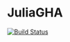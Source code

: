 # JuliaGHA

[![Build Status](https://github.com/adamslc/JuliaGHA.jl/workflows/CI/badge.svg)](https://github.com/adamslc/JuliaGHA.jl/actions)

